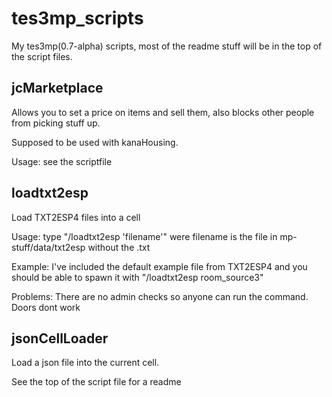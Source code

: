 # tes3mp_scripts

My tes3mp(0.7-alpha) scripts, most of the readme stuff will be in the top of the script files.


## jcMarketplace
Allows you to set a price on items and sell them, also blocks other people from picking stuff up.

Supposed to be used with kanaHousing.

Usage: see the scriptfile


## loadtxt2esp
Load TXT2ESP4 files into a cell

Usage: type "/loadtxt2esp 'filename'" were filename is the file in mp-stuff/data/txt2esp without the .txt

Example: I've included the default example file from TXT2ESP4 and you should be able to spawn it with "/loadtxt2esp room_source3"

Problems: There are no admin checks so anyone can run the command. Doors dont work


## jsonCellLoader
Load a json file into the current cell.

See the top of the script file for a readme
